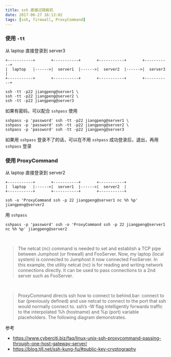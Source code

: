 ```yaml
---
title: ssh 直接过跳板机
date: 2017-06-27 16:13:02
tags: [ssh, firewall, ProxyCommand]
---
```


### 使用 `-tt`

从 laptop 直接登录到 server3

```
+-----------+       +-----------+       +-----------+       +-----------+
|  laptop   |------>|  server1  |------>|  server2  |------>|  server3  |
+-----------+       +-----------+       +-----------+       +-----------+
```

```
ssh -tt -p22 jiangpeng@server1 \
ssh -tt -p22 jiangpeng@server2 \
ssh -tt -p22 jiangpeng@server3
```

<!--more-->

如果有密码，可以配合 `sshpass` 使用


```
sshpass -p 'password' ssh -tt -p22 jiangpeng@server1 \
sshpass -p 'password' ssh -tt -p22 jiangpeng@server2 \
sshpass -p 'password' ssh -tt -p22 jiangpeng@server3
```

如果用 `sshpass` 登录不了的话，可以在不用 `sshpass` 成功登录后，退出，再用 `sshpass` 登录




### 使用 ProxyCommand

从 laptop 直接登录到 server2

```
+-----------+       +-----------+       +-----------+
|  laptop   |------>|  server1  |------>|  server2  |
+-----------+       +-----------+       +-----------+
```

`ssh -o 'ProxyCommand ssh -p 22 jiangpeng@server1 nc %h %p' jiangpeng@server2`

用 `sshpass`

`sshpass -p 'password' ssh -o 'ProxyCommand ssh -p 22 jiangpeng@server1 nc %h %p' jiangpeng@server2`


</br>


> The netcat (nc) command is needed to set and establish a TCP pipe between Jumphost (or firewall) and FooServer. Now, my laptop (local system) is connected to Jumphost it now connected FooServer. In this example, the utility netcat (nc) is for reading and writing network connections directly. It can be used to pass connections to a 2nd server such as FooServer.

</br>

> ProxyCommand directs ssh how to connect to behind.bar: connect to bar (previously defined) and use netcat to connect to the port that ssh would normally connect to. ssh’s -W flag intelligently forwards traffic to the interpolated %h (hostname) and %p (port) variable placeholders. The following diagram demonstrates.

参考

* <https://www.cyberciti.biz/faq/linux-unix-ssh-proxycommand-passing-through-one-host-gateway-server/>
* <https://blog.tjll.net/ssh-kung-fu/#public-key-cryptography>
